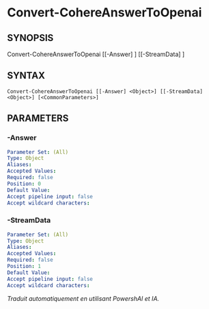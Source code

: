 ﻿---
external help file: powershai-help.xml
schema: 2.0.0
powershai: true
---

# Convert-CohereAnswerToOpenai

## SYNOPSIS <!--!= @#Synop !-->

Convert-CohereAnswerToOpenai [[-Answer] <Object>] [[-StreamData] <Object>]


## SYNTAX <!--!= @#Syntax !-->

```
Convert-CohereAnswerToOpenai [[-Answer] <Object>] [[-StreamData] <Object>] [<CommonParameters>]
```

## PARAMETERS <!--!= @#Params !-->

### -Answer

```yml
Parameter Set: (All)
Type: Object
Aliases: 
Accepted Values: 
Required: false
Position: 0
Default Value: 
Accept pipeline input: false
Accept wildcard characters: 
```

### -StreamData

```yml
Parameter Set: (All)
Type: Object
Aliases: 
Accepted Values: 
Required: false
Position: 1
Default Value: 
Accept pipeline input: false
Accept wildcard characters: 
```


<!--PowershaiAiDocBlockStart-->
_Traduit automatiquement en utilisant PowershAI et IA._
<!--PowershaiAiDocBlockEnd-->
